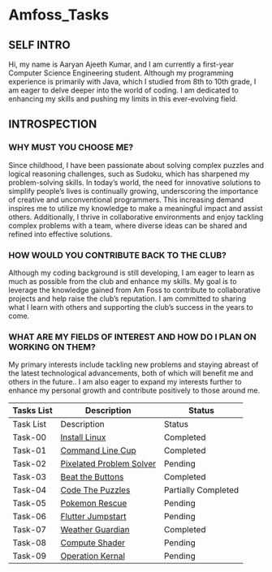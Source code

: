 # Amfoss_Tasks
## SELF INTRO

Hi, my name is Aaryan Ajeeth Kumar, and I am currently a first-year Computer Science Engineering student. Although my programming experience is primarily with Java, which I studied from 8th to 10th grade, I am eager to delve deeper into the world of coding. I am dedicated to enhancing my skills and pushing my limits in this ever-evolving field.

## INTROSPECTION

### WHY MUST YOU CHOOSE ME?
Since childhood, I have been passionate about solving complex puzzles and logical reasoning challenges, such as Sudoku, which has sharpened my problem-solving skills. In today’s world, the need for innovative solutions to simplify people’s lives is continually growing, underscoring the importance of creative and unconventional programmers. This increasing demand inspires me to utilize my knowledge to make a meaningful impact and assist others. Additionally, I thrive in collaborative environments and enjoy tackling complex problems with a team, where diverse ideas can be shared and refined into effective solutions.

### HOW WOULD YOU CONTRIBUTE BACK TO THE CLUB?

Although my coding background is still developing, I am eager to learn as much as possible from the club and enhance my skills. My goal is to leverage the knowledge gained from Am Foss to contribute to collaborative projects and help raise the club’s reputation. I am committed to sharing what I learn with others and supporting the club’s success in the years to come.

### WHAT ARE MY FIELDS OF INTEREST AND HOW DO I PLAN ON WORKING ON THEM?
My primary interests include tackling new problems and staying abreast of the latest technological advancements, both of which will benefit me and others in the future.. I am also eager to expand my interests further to enhance my personal growth and contribute positively to those around me.


**Tasks List**|**Description**|**Status**
--------------|---------------|---------------
| Task List | Description | Status |
| Task-00   | [Install Linux](https://github.com/ThePiR0/amfoss_tasks/tree/main/Task-00)| Completed |
| Task-01   | [Command Line Cup](https://github.com/ThePiR0/amfoss_tasks/tree/main/Task-01) | Completed |
| Task-02   | [Pixelated Problem Solver](-)| Pending|
| Task-03   | [Beat the Buttons](https://github.com/ThePiR0/amfoss_tasks/tree/main/Task-03) | Completed|
| Task-04   | [Code The Puzzles](https://github.com/ThePiR0/amfoss_tasks/tree/main/Task-04)| Partially Completed|
| Task-05   | [Pokemon Rescue](-)| Pending|
| Task-06   | [Flutter Jumpstart](-)| Pending|
| Task-07   | [Weather Guardian](https://github.com/ThePiR0/amfoss_tasks/tree/main/Task-07)| Completed|
| Task-08   | [Compute Shader](-)| Pending|
| Task-09   | [Operation Kernal](-)| Pending|

